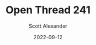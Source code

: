 ---
layout: podcast
title: "Open Thread 241"
author: Scott Alexander
description: https://astralcodexten.substack.com/p/open-thread-241
date: 2022-09-12
length: 358851
duration: 90
guid: open-thread-241
---